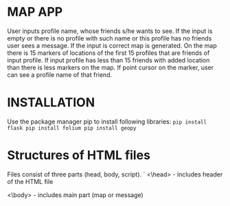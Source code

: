 # MAP APP
User inputs profile name, whose friends s/he wants to see. If the input is empty or there is no profile with such name or this profile has no friends user sees a message. If the input is correct map is generated. On the map there is 15 markers of locations of the first 15 profiles that are friends of input profile. If input profile has less than 15 friends with added location than there is less markers on the map. If point cursor on the marker, user can see a profile name of that friend.

# INSTALLATION
Use the package manager pip to install following libraries:
`pip install flask
pip install folium
pip install geopy`

# Structures of HTML files
Files consist of three parts (head, body, script). 
`<head> <\head> - includes header of the HTML file
<body> <\body> - includes main part (map or message)
<script> <\script> - includes process to complete (functions etc.)`

# Example of running program


# Conclusion
Map shows information about location of friends of given profile.
